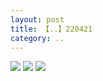 ```yaml
---
layout: post
title: 【..】220421
category: ..
---
```

![](http://rab41f8zg.hd-bkt.clouddn.com/img/bottom.png)
![](http://ran7ztk3m.hd-bkt.clouddn.com/img/work-sideline-220421-1.jpg)
![](http://ran7ztk3m.hd-bkt.clouddn.com/img/work-sideline-220421-2.jpg)